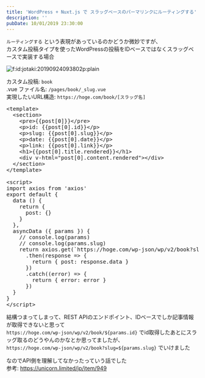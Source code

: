 ```yaml
---
title: 'WordPress + Nuxt.js で スラッグベースのパーマリンクにルーティングする'
description: ''
pubDate: 10/01/2019 23:30:00
---
```


<p><code>ルーティングする</code> という表現があっているのかどうか微妙ですが、<br/>
カスタム投稿タイプを使ったWordPressの投稿をIDベースではなくスラッグベースで実装する場合</p>

<p><span itemscope itemtype="http://schema.org/Photograph"><img src="/images/hatena/20190924093802.png" alt="f:id:jotaki:20190924093802p:plain" title="f:id:jotaki:20190924093802p:plain" class="hatena-fotolife" itemprop="image"></span></p>

<p>カスタム投稿: <code>book</code><br/>
.vue ファイル名: <code>/pages/book/_slug.vue</code><br/>
実現したいURL構造: <code>https://hoge.com/book/[スラッグ名]</code></p>

<pre class="code lang-javascript" data-lang="javascript" data-unlink>&lt;template&gt;
  &lt;section&gt;
    &lt;pre&gt;<span class="synIdentifier">{{</span>post<span class="synIdentifier">[</span>0<span class="synIdentifier">]}}</span>&lt;/pre&gt;
    &lt;p&gt;id: <span class="synIdentifier">{{</span>post<span class="synIdentifier">[</span>0<span class="synIdentifier">]</span>.id<span class="synIdentifier">}}</span>&lt;/p&gt;
    &lt;p&gt;slug: <span class="synIdentifier">{{</span>post<span class="synIdentifier">[</span>0<span class="synIdentifier">]</span>.slug<span class="synIdentifier">}}</span>&lt;/p&gt;
    &lt;p&gt;date: <span class="synIdentifier">{{</span>post<span class="synIdentifier">[</span>0<span class="synIdentifier">]</span>.date<span class="synIdentifier">}}</span>&lt;/p&gt;
    &lt;p&gt;link: <span class="synIdentifier">{{</span>post<span class="synIdentifier">[</span>0<span class="synIdentifier">]</span>.link<span class="synIdentifier">}}</span>&lt;/p&gt;
    &lt;h1&gt;<span class="synIdentifier">{{</span>post<span class="synIdentifier">[</span>0<span class="synIdentifier">]</span>.title.rendered<span class="synIdentifier">}}</span>&lt;/h1&gt;
    &lt;div v-html=<span class="synConstant">&quot;post[0].content.rendered&quot;</span>&gt;&lt;/div&gt;
  &lt;/section&gt;
&lt;/template&gt;

&lt;script&gt;
<span class="synStatement">import</span> axios from <span class="synConstant">'axios'</span>
<span class="synStatement">export</span> <span class="synStatement">default</span> <span class="synIdentifier">{</span>
  data () <span class="synIdentifier">{</span>
    <span class="synStatement">return</span> <span class="synIdentifier">{</span>
      post: <span class="synIdentifier">{}</span>
    <span class="synIdentifier">}</span>
  <span class="synIdentifier">}</span>,
  asyncData (<span class="synIdentifier">{</span> params <span class="synIdentifier">}</span>) <span class="synIdentifier">{</span>
    <span class="synComment">// console.log(params)</span>
    <span class="synComment">// console.log(params.slug)</span>
    <span class="synStatement">return</span> axios.get(`https:<span class="synComment">//hoge.com/wp-json/wp/v2/book?slug=${params.slug}`)</span>
      .then(response =&gt; <span class="synIdentifier">{</span>
        <span class="synStatement">return</span> <span class="synIdentifier">{</span> post: response.data <span class="synIdentifier">}</span>
      <span class="synIdentifier">}</span>)
      .<span class="synStatement">catch</span>((error) =&gt; <span class="synIdentifier">{</span>
        <span class="synStatement">return</span> <span class="synIdentifier">{</span> error: error <span class="synIdentifier">}</span>
      <span class="synIdentifier">}</span>)
  <span class="synIdentifier">}</span>
<span class="synIdentifier">}</span>
&lt;/script&gt;
</pre>

<p>結構つまってしまって、REST APIのエンドポイント、IDベースでしか記事情報が取得できないと思って<br/>
<code>https://hoge.com/wp-json/wp/v2/book/${params.id}</code> でid取得したあとにスラッグ取るのどうやんのかなとか思ってましたが、<br/>
<code>https://hoge.com/wp-json/wp/v2/book?slug=${params.slug}</code> でいけました</p>

<p>なのでAPI側を理解してなかったっていう話でした<br/>
参考: <a href="https://unicorn.limited/jp/item/949">https://unicorn.limited/jp/item/949</a></p>
